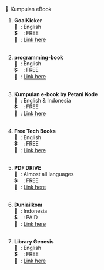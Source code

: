 :blue_book: Kumpulan eBook

1. <b>GoalKicker</b> <br/>
   :speech_balloon: &nbsp;: English<br/>
   :heavy_dollar_sign: &nbsp; &nbsp;: FREE<br/>
   :link: &nbsp;: <a href="https://goalkicker.com" target="_blank">Link here</a><br/><br/>

2. <b>programming-book</b> <br/>
   :speech_balloon: &nbsp;: English<br/>
   :heavy_dollar_sign: &nbsp; &nbsp;: FREE<br/>
   :link: &nbsp;: <a href="https://www.programming-book.com/" target="_blank">Link here</a><br/><br/>

3. <b>Kumpulan e-book by Petani Kode</b> <br/>
   :speech_balloon: &nbsp;: English & Indonesia<br/>
   :heavy_dollar_sign: &nbsp; &nbsp;: FREE<br/>
   :link: &nbsp;: <a href="https://www.petanikode.com/ebook-pemrograman" target="_blank">Link here</a><br/><br/>
   
4. <b>Free Tech Books</b> <br/>
   :speech_balloon: &nbsp;: English<br/>
   :heavy_dollar_sign: &nbsp; &nbsp;: FREE<br/>
   :link: &nbsp;: <a href="https://www.freetechbooks.com/" target="_blank">Link here</a><br/><br/>

5. <b>PDF DRIVE</b> <br/>
   :speech_balloon: &nbsp;: Almost all languages<br/>
   :heavy_dollar_sign: &nbsp; &nbsp;: FREE<br/>
   :link: &nbsp;: <a href="https://www.pdfdrive.com/" target="_blank">Link here</a><br/><br/>

6. <b>Duniailkom</b> <br/>
   :speech_balloon: &nbsp;: Indonesia<br/>
   :heavy_dollar_sign: &nbsp; &nbsp;: PAID<br/>
   :link: &nbsp;: <a href="https://www.duniailkom.com/" target="_blank">Link here</a><br/><br/>
   
7. <b>Library Genesis</b> <br/>
   :speech_balloon: &nbsp;: English<br/>
   :heavy_dollar_sign: &nbsp; &nbsp;: FREE<br/>
   :link: &nbsp;: <a href="http://libgen.rs/" target="_blank">Link here</a><br/><br/>
